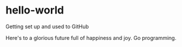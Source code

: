 hello-world
===========

Getting set up and used to GitHub

Here's to a glorious future full of happiness and joy. Go programming.
